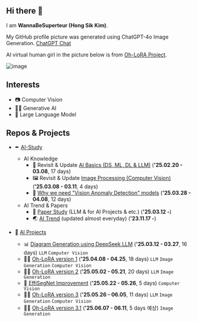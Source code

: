 ## Hi there 👋

I am **WannaBeSuperteur (Hong Sik Kim)**.

My GitHub profile picture was generated using ChatGPT-4o Image Generation. [ChatGPT Chat](https://chatgpt.com/share/680b237f-99ec-8010-9525-dc117e1497f2)

AI virtual human girl in the picture below is from [Oh-LoRA Project](https://github.com/WannaBeSuperteur/AI_Projects/tree/main/2025_04_08_OhLoRA).

![image](https://github.com/user-attachments/assets/216ff726-992e-4556-9778-e67ea53dfa67)

## Interests

* 📷 Computer Vision
* 👱‍♀️ Generative AI
* 📜 Large Language Model

## Repos & Projects

* ✒ [AI-Study](https://github.com/WannaBeSuperteur/AI-study/tree/main)
  * AI Knowledge 
    * 🌱 Revisit & Update [AI Basics (DS, ML, DL & LLM)](https://github.com/WannaBeSuperteur/AI-study/tree/main/AI%20Basics) (**'25.02.20 - 03.08**, 17 days)
    * 🖼 Revisit & Update [Image Processing (Computer Vision)](https://github.com/WannaBeSuperteur/AI-study/tree/main/Image%20Processing) (**'25.03.08 - 03.11**, 4 days)
    * 🔬 [Why we need "Vision Anomaly Detection" models](https://github.com/WannaBeSuperteur/AI-study/blob/main/Image%20Processing/Special_Vision_Anomaly_Detection_%ED%95%84%EC%9A%94%EC%84%B1.md) (**'25.03.28 - 04.08**, 12 days)
  * AI Trend & Papers
    * 📄 [Paper Study](https://github.com/WannaBeSuperteur/AI-study/tree/main/Paper%20Study) (LLM & for AI Projects & etc.) (**'25.03.12 -**)
    * 🌏 [AI Trend](https://github.com/WannaBeSuperteur/AI-study/tree/main/AI%20Trend) (updated almost everyday) (**'23.11.17 -**)

* 🔮 [AI Projects](https://github.com/WannaBeSuperteur/AI_Projects/tree/main)
  * 📊 [Diagram Generation using DeepSeek LLM](https://github.com/WannaBeSuperteur/AI_Projects/tree/main/2025_03_12_DeepSeek_LLM) (**'25.03.12 - 03.27**, 16 days) ```LLM``` ```Computer Vision```
  * 👱‍♀️ [Oh-LoRA version 1](https://github.com/WannaBeSuperteur/AI_Projects/tree/main/2025_04_08_OhLoRA) (**'25.04.08 - 04.25**, 18 days) ```LLM``` ```Image Generation``` ```Computer Vision```
  * 👩‍🦰 [Oh-LoRA version 2](https://github.com/WannaBeSuperteur/AI_Projects/tree/main/2025_05_02_OhLoRA_v2) (**'25.05.02 - 05.21**, 20 days) ```LLM``` ```Image Generation```
  * 🧬 [EffiSegNet Improvement](https://github.com/WannaBeSuperteur/AI_Projects/tree/main/2025_05_22_Improve_EffiSegNet) (**'25.05.22 - 05.26**, 5 days) ```Computer Vision```
  * 🙋‍♀️ [Oh-LoRA version 3](https://github.com/WannaBeSuperteur/AI_Projects/tree/main/2025_05_26_OhLoRA_v3) (**'25.05.26 - 06.05**, 11 days) ```LLM``` ```Image Generation``` ```Computer Vision```
  * 💁‍♀️ [Oh-LoRA version 3.1](https://github.com/WannaBeSuperteur/AI_Projects/tree/main/2025_06_07_OhLoRA_v3_1) (**'25.06.07 - 06.11**, 5 days 예상) ```Image Generation```
